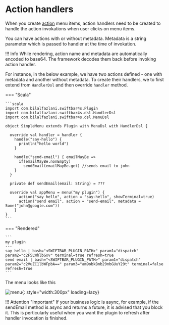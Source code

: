 # Action handlers

When you create [action](/menu-items/#action) menu items, action handlers need to be created to handle the action invokations when user clicks on menu items.

You can have actions with or without metadata. Metadata is a string parameter which is passed to handler at the time of invokation.

!!! Info
    While rendering, action name and metadata are automatically encoded to base64. The framework decodes them back before invoking action handler.

For instance, in the below example, we have two actions defined - one with metadata and another without metadata. To create their handlers, we to first extend from `HandlerDsl` and then override `handler` method.

=== "Scala"

    ```scala
    import com.bilalfazlani.swiftbar4s.Plugin
    import com.bilalfazlani.swiftbar4s.dsl.HandlerDsl
    import com.bilalfazlani.swiftbar4s.dsl.MenuDsl

    object SimpleMenu extends Plugin with MenuDsl with HandlerDsl {
      
      override val handler = handler {
        handle("say-hello") {
          println("hello world")
        }

        handle("send-email") { emailMayBe =>
          if(emailMayBe.nonEmpty)
            sendEmail(emailMayBe.get) //sends email to john
        }
      }

      private def sendEmail(email: String) = ???

      override val appMenu = menu("my plugin") {
          action("say hello", action = "say-hello", showTerminal=true)
          action("send email", action = "send-email", metadata = Some("john@google.com"))
        }
    }
    ```

=== "Rendered"

    ```
    my plugin
    ---
    say hello | bash="<SWIFTBAR_PLUGIN_PATH>" param1="dispatch" param2="c2F5LWhlbGxv" terminal=true refresh=true
    send email | bash="<SWIFTBAR_PLUGIN_PATH>" param1="dispatch" param2="c2VuZC1lbWFpbA==" param3="am9obkBnb29nbGUuY29t" terminal=false refresh=true
    ```

The menu looks like this

![menu](/images/action-handlers/simple.png){: style="width:300px" loading=lazy}

!!! Attention "Important"
    If your business logic is async, for example, if the sendEmail method is async and returns a future, it is advised that you block it. This is perticularly useful when you want the plugin to refresh after handler invocation is finished.
